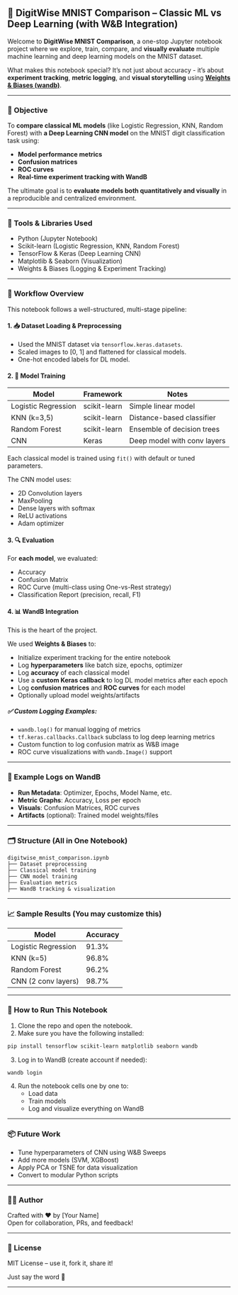 ## 🧠 DigitWise MNIST Comparison – Classic ML vs Deep Learning (with W&B Integration)

Welcome to **DigitWise MNIST Comparison**, a one-stop Jupyter notebook project where we explore, train, compare, and **visually evaluate** multiple machine learning and deep learning models on the MNIST dataset.

What makes this notebook special? It’s not just about accuracy - it’s about **experiment tracking**, **metric logging**, and **visual storytelling** using **[Weights & Biases (wandb)](https://wandb.ai)**.

---

### 📌 Objective

To **compare classical ML models** (like Logistic Regression, KNN, Random Forest) with **a Deep Learning CNN model** on the MNIST digit classification task using:
- **Model performance metrics**
- **Confusion matrices**
- **ROC curves**
- **Real-time experiment tracking with WandB**

The ultimate goal is to **evaluate models both quantitatively and visually** in a reproducible and centralized environment.

---

### 🔧 Tools & Libraries Used

- Python (Jupyter Notebook)
- Scikit-learn (Logistic Regression, KNN, Random Forest)
- TensorFlow & Keras (Deep Learning CNN)
- Matplotlib & Seaborn (Visualization)
- Weights & Biases (Logging & Experiment Tracking)

---

### 🧭 Workflow Overview

This notebook follows a well-structured, multi-stage pipeline:

#### 1. 📥 **Dataset Loading & Preprocessing**
- Used the MNIST dataset via `tensorflow.keras.datasets`.
- Scaled images to [0, 1] and flattened for classical models.
- One-hot encoded labels for DL model.

#### 2. 🧪 **Model Training**

| Model                | Framework    | Notes                        |
|---------------------|--------------|------------------------------|
| Logistic Regression | scikit-learn | Simple linear model          |
| KNN (k=3,5)          | scikit-learn | Distance-based classifier    |
| Random Forest        | scikit-learn | Ensemble of decision trees   |
| CNN                 | Keras        | Deep model with conv layers  |

Each classical model is trained using `fit()` with default or tuned parameters.

The CNN model uses:
- 2D Convolution layers
- MaxPooling
- Dense layers with softmax
- ReLU activations
- Adam optimizer

#### 3. 🔍 **Evaluation**

For **each model**, we evaluated:
- Accuracy
- Confusion Matrix
- ROC Curve (multi-class using One-vs-Rest strategy)
- Classification Report (precision, recall, F1)

#### 4. 📊 **WandB Integration**

This is the heart of the project.

We used **Weights & Biases** to:
- Initialize experiment tracking for the entire notebook
- Log **hyperparameters** like batch size, epochs, optimizer
- Log **accuracy** of each classical model
- Use a **custom Keras callback** to log DL model metrics after each epoch
- Log **confusion matrices** and **ROC curves** for each model
- Optionally upload model weights/artifacts

##### ✅ Custom Logging Examples:
- `wandb.log()` for manual logging of metrics
- `tf.keras.callbacks.Callback` subclass to log deep learning metrics
- Custom function to log confusion matrix as W&B image
- ROC curve visualizations with `wandb.Image()` support

---

### 📌 Example Logs on WandB

- **Run Metadata**: Optimizer, Epochs, Model Name, etc.
- **Metric Graphs**: Accuracy, Loss per epoch
- **Visuals**: Confusion Matrices, ROC curves
- **Artifacts** (optional): Trained model weights/files

---

### 🗂️ Structure (All in One Notebook)

```
digitwise_mnist_comparison.ipynb
├── Dataset preprocessing
├── Classical model training
├── CNN model training
├── Evaluation metrics
├── WandB tracking & visualization
```

---

### 📈 Sample Results (You may customize this)

| Model                | Accuracy  |
|---------------------|-----------|
| Logistic Regression | 91.3%     |
| KNN (k=5)           | 96.8%     |
| Random Forest       | 96.2%     |
| CNN (2 conv layers) | 98.7%     |

---

### 📎 How to Run This Notebook

1. Clone the repo and open the notebook.
2. Make sure you have the following installed:
```bash
pip install tensorflow scikit-learn matplotlib seaborn wandb
```
3. Log in to WandB (create account if needed):
```bash
wandb login
```
4. Run the notebook cells one by one to:
   - Load data
   - Train models
   - Log and visualize everything on WandB

---

### 📦 Future Work

- Tune hyperparameters of CNN using W&B Sweeps
- Add more models (SVM, XGBoost)
- Apply PCA or TSNE for data visualization
- Convert to modular Python scripts

---

### 👨‍💻 Author

Crafted with ❤️ by [Your Name]  
Open for collaboration, PRs, and feedback!

---

### 📄 License

MIT License – use it, fork it, share it!

Just say the word 🚀

----
